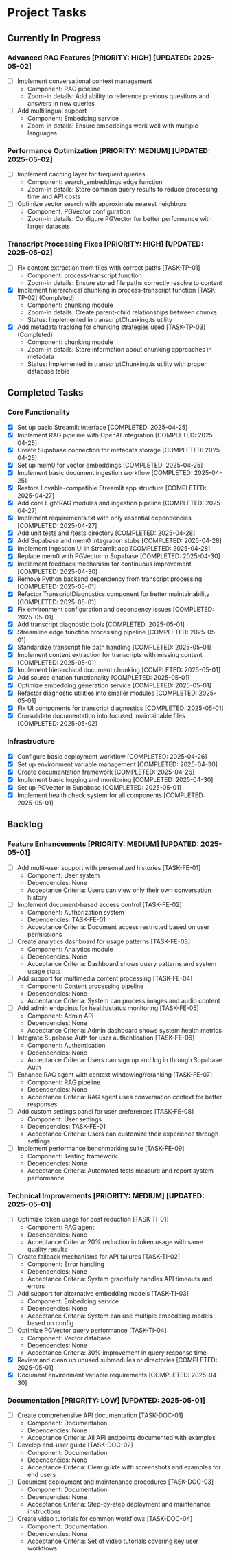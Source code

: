 # Project Tasks

## Currently In Progress

### Advanced RAG Features [PRIORITY: HIGH] [UPDATED: 2025-05-02]
- [ ] Implement conversational context management
  - Component: RAG pipeline
  - Zoom-in details: Add ability to reference previous questions and answers in new queries
- [ ] Add multilingual support
  - Component: Embedding service
  - Zoom-in details: Ensure embeddings work well with multiple languages

### Performance Optimization [PRIORITY: MEDIUM] [UPDATED: 2025-05-02]
- [ ] Implement caching layer for frequent queries
  - Component: search_embeddings edge function
  - Zoom-in details: Store common query results to reduce processing time and API costs
- [ ] Optimize vector search with approximate nearest neighbors
  - Component: PGVector configuration
  - Zoom-in details: Configure PGVector for better performance with larger datasets

### Transcript Processing Fixes [PRIORITY: HIGH] [UPDATED: 2025-05-02]
- [ ] Fix content extraction from files with correct paths [TASK-TP-01]
  - Component: process-transcript function
  - Zoom-in details: Ensure stored file paths correctly resolve to content
- [x] Implement hierarchical chunking in process-transcript function [TASK-TP-02] (Completed)
  - Component: chunking module
  - Zoom-in details: Create parent-child relationships between chunks
  - Status: Implemented in transcriptChunking.ts utility
- [x] Add metadata tracking for chunking strategies used [TASK-TP-03] (Completed)
  - Component: chunking module
  - Zoom-in details: Store information about chunking approaches in metadata
  - Status: Implemented in transcriptChunking.ts utility with proper database table

## Completed Tasks

### Core Functionality
- [x] Set up basic Streamlit interface [COMPLETED: 2025-04-25]
- [x] Implement RAG pipeline with OpenAI integration [COMPLETED: 2025-04-25]
- [x] Create Supabase connection for metadata storage [COMPLETED: 2025-04-25]
- [x] Set up mem0 for vector embeddings [COMPLETED: 2025-04-25]
- [x] Implement basic document ingestion workflow [COMPLETED: 2025-04-25]
- [x] Restore Lovable-compatible Streamlit app structure [COMPLETED: 2025-04-27]
- [x] Add core LightRAG modules and ingestion pipeline [COMPLETED: 2025-04-27]
- [x] Implement requirements.txt with only essential dependencies [COMPLETED: 2025-04-27]
- [x] Add unit tests and /tests directory [COMPLETED: 2025-04-28]
- [x] Add Supabase and mem0 integration stubs [COMPLETED: 2025-04-28]
- [x] Implement Ingestion UI in Streamlit app [COMPLETED: 2025-04-28]
- [x] Replace mem0 with PGVector in Supabase [COMPLETED: 2025-04-30]
- [x] Implement feedback mechanism for continuous improvement [COMPLETED: 2025-04-30]
- [x] Remove Python backend dependency from transcript processing [COMPLETED: 2025-05-01]
- [x] Refactor TranscriptDiagnostics component for better maintainability [COMPLETED: 2025-05-01]
- [x] Fix environment configuration and dependency issues [COMPLETED: 2025-05-01]
- [x] Add transcript diagnostic tools [COMPLETED: 2025-05-01]
- [x] Streamline edge function processing pipeline [COMPLETED: 2025-05-01]
- [x] Standardize transcript file path handling [COMPLETED: 2025-05-01]
- [x] Implement content extraction for transcripts with missing content [COMPLETED: 2025-05-01]
- [x] Implement hierarchical document chunking [COMPLETED: 2025-05-01]
- [x] Add source citation functionality [COMPLETED: 2025-05-01]
- [x] Optimize embedding generation service [COMPLETED: 2025-05-01]
- [x] Refactor diagnostic utilities into smaller modules [COMPLETED: 2025-05-01]
- [x] Fix UI components for transcript diagnostics [COMPLETED: 2025-05-01]
- [x] Consolidate documentation into focused, maintainable files [COMPLETED: 2025-05-02]

### Infrastructure
- [x] Configure basic deployment workflow [COMPLETED: 2025-04-26]
- [x] Set up environment variable management [COMPLETED: 2025-04-30]
- [x] Create documentation framework [COMPLETED: 2025-04-26]
- [x] Implement basic logging and monitoring [COMPLETED: 2025-04-30]
- [x] Set up PGVector in Supabase [COMPLETED: 2025-05-01]
- [x] Implement health check system for all components [COMPLETED: 2025-05-01]

## Backlog

### Feature Enhancements [PRIORITY: MEDIUM] [UPDATED: 2025-05-01]
- [ ] Add multi-user support with personalized histories [TASK-FE-01]
  - Component: User system
  - Dependencies: None
  - Acceptance Criteria: Users can view only their own conversation history
- [ ] Implement document-based access control [TASK-FE-02]
  - Component: Authorization system
  - Dependencies: TASK-FE-01
  - Acceptance Criteria: Document access restricted based on user permissions
- [ ] Create analytics dashboard for usage patterns [TASK-FE-03]
  - Component: Analytics module
  - Dependencies: None
  - Acceptance Criteria: Dashboard shows query patterns and system usage stats
- [ ] Add support for multimedia content processing [TASK-FE-04]
  - Component: Content processing pipeline
  - Dependencies: None
  - Acceptance Criteria: System can process images and audio content
- [ ] Add admin endpoints for health/status monitoring [TASK-FE-05]
  - Component: Admin API
  - Dependencies: None
  - Acceptance Criteria: Admin dashboard shows system health metrics
- [ ] Integrate Supabase Auth for user authentication [TASK-FE-06]
  - Component: Authentication
  - Dependencies: None
  - Acceptance Criteria: Users can sign up and log in through Supabase Auth
- [ ] Enhance RAG agent with context windowing/reranking [TASK-FE-07]
  - Component: RAG pipeline
  - Dependencies: None
  - Acceptance Criteria: RAG agent uses conversation context for better responses
- [ ] Add custom settings panel for user preferences [TASK-FE-08]
  - Component: User settings
  - Dependencies: TASK-FE-01
  - Acceptance Criteria: Users can customize their experience through settings
- [ ] Implement performance benchmarking suite [TASK-FE-09]
  - Component: Testing framework
  - Dependencies: None
  - Acceptance Criteria: Automated tests measure and report system performance

### Technical Improvements [PRIORITY: MEDIUM] [UPDATED: 2025-05-01]
- [ ] Optimize token usage for cost reduction [TASK-TI-01]
  - Component: RAG agent
  - Dependencies: None
  - Acceptance Criteria: 20% reduction in token usage with same quality results
- [ ] Create fallback mechanisms for API failures [TASK-TI-02]
  - Component: Error handling
  - Dependencies: None
  - Acceptance Criteria: System gracefully handles API timeouts and errors
- [ ] Add support for alternative embedding models [TASK-TI-03]
  - Component: Embedding service
  - Dependencies: None
  - Acceptance Criteria: System can use multiple embedding models based on config
- [ ] Optimize PGVector query performance [TASK-TI-04]
  - Component: Vector database
  - Dependencies: None
  - Acceptance Criteria: 30% improvement in query response time
- [x] Review and clean up unused submodules or directories [COMPLETED: 2025-05-01]
- [x] Document environment variable requirements [COMPLETED: 2025-04-30]

### Documentation [PRIORITY: LOW] [UPDATED: 2025-05-01]
- [ ] Create comprehensive API documentation [TASK-DOC-01]
  - Component: Documentation
  - Dependencies: None
  - Acceptance Criteria: All API endpoints documented with examples
- [ ] Develop end-user guide [TASK-DOC-02]
  - Component: Documentation
  - Dependencies: None
  - Acceptance Criteria: Clear guide with screenshots and examples for end users
- [ ] Document deployment and maintenance procedures [TASK-DOC-03]
  - Component: Documentation
  - Dependencies: None
  - Acceptance Criteria: Step-by-step deployment and maintenance instructions
- [ ] Create video tutorials for common workflows [TASK-DOC-04]
  - Component: Documentation
  - Dependencies: None
  - Acceptance Criteria: Set of video tutorials covering key user workflows
